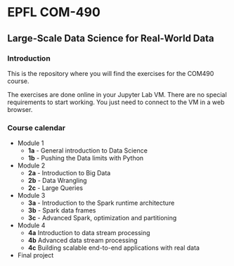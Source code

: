 # EPFL COM-490

## Large-Scale Data Science for Real-World Data

### Introduction

This is the repository where you will find the exercises for the COM490 course.

The exercises are done online in your Jupyter Lab VM. There are no special requirements to start working. You just need to connect to the VM in a web browser.

### Course calendar

* Module 1
  * **1a** - General introduction to Data Science
  * **1b** - Pushing the Data limits with Python
* Module 2
  * **2a** - Introduction to Big Data
  * **2b** - Data Wrangling
  * **2c** - Large Queries
* Module 3
  * **3a** - Introduction to the Spark runtime architecture
  * **3b** - Spark data frames
  * **3c** - Advanced Spark, optimization and partitioning
* Module 4
  * **4a** Introduction to data stream processing
  * **4b** Advanced data stream processing
  * **4c** Building scalable end-to-end applications with real data
* Final project
